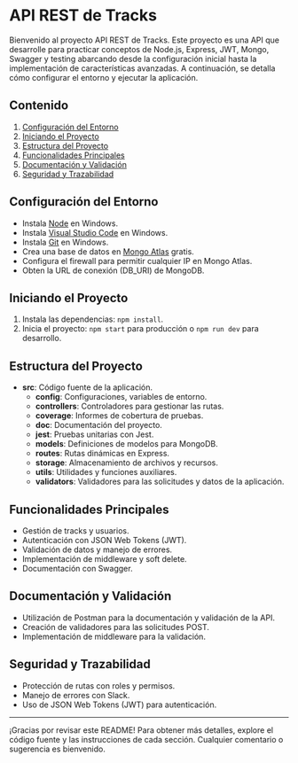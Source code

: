 # API REST de Tracks

Bienvenido al proyecto API REST de Tracks. Este proyecto es una API que desarrolle para practicar conceptos de Node.js, Express, JWT, Mongo, Swagger y testing abarcando desde la configuración inicial hasta la implementación de características avanzadas. A continuación, se detalla cómo configurar el entorno y ejecutar la aplicación.

## Contenido

1. [Configuración del Entorno](#configuración-del-entorno)
2. [Iniciando el Proyecto](#iniciando-el-proyecto)
3. [Estructura del Proyecto](#estructura-del-proyecto)
4. [Funcionalidades Principales](#funcionalidades-principales)
5. [Documentación y Validación](#documentación-y-validación)
6. [Seguridad y Trazabilidad](#seguridad-y-trazabilidad)

## Configuración del Entorno

- Instala [Node](https://nodejs.org/) en Windows.
- Instala [Visual Studio Code](https://code.visualstudio.com/) en Windows.
- Instala [Git](https://git-scm.com/) en Windows.
- Crea una base de datos en [Mongo Atlas](https://www.mongodb.com/cloud/atlas) gratis.
- Configura el firewall para permitir cualquier IP en Mongo Atlas.
- Obten la URL de conexión (DB_URI) de MongoDB.

## Iniciando el Proyecto

1. Instala las dependencias: `npm install`.
2. Inicia el proyecto: `npm start` para producción o `npm run dev` para desarrollo.

## Estructura del Proyecto

- **src**: Código fuente de la aplicación.
  - **config**: Configuraciones, variables de entorno.
  - **controllers**: Controladores para gestionar las rutas.
  - **coverage**: Informes de cobertura de pruebas.
  - **doc**: Documentación del proyecto.
  - **jest**: Pruebas unitarias con Jest.
  - **models**: Definiciones de modelos para MongoDB.
  - **routes**: Rutas dinámicas en Express.
  - **storage**: Almacenamiento de archivos y recursos.
  - **utils**: Utilidades y funciones auxiliares.
  - **validators**: Validadores para las solicitudes y datos de la aplicación.

## Funcionalidades Principales

- Gestión de tracks y usuarios.
- Autenticación con JSON Web Tokens (JWT).
- Validación de datos y manejo de errores.
- Implementación de middleware y soft delete.
- Documentación con Swagger.

## Documentación y Validación

- Utilización de Postman para la documentación y validación de la API.
- Creación de validadores para las solicitudes POST.
- Implementación de middleware para la validación.

## Seguridad y Trazabilidad

- Protección de rutas con roles y permisos.
- Manejo de errores con Slack.
- Uso de JSON Web Tokens (JWT) para autenticación.


---

¡Gracias por revisar este README! Para obtener más detalles, explore el código fuente y las instrucciones de cada sección. Cualquier comentario o sugerencia es bienvenido.
